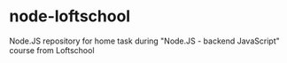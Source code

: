# node-loftschool
Node.JS repository for home task during "Node.JS - backend JavaScript" course from Loftschool
